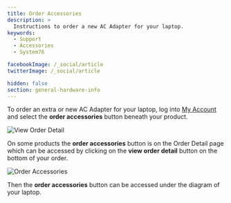```yaml
---
title: Order Accessories
description: >
  Instructions to order a new AC Adapter for your laptop.
keywords:
  - Support
  - Accessories
  - System76

facebookImage: /_social/article
twitterImage: /_social/article

hidden: false
section: general-hardware-info
---
```


To order an extra or new AC Adapter for your laptop, log into [<font-awesome-icon icon="user"></font-awesome-icon> My Account](https://system76.com/my-account/orders) and select the **order accessories** button beneath your product.

![View Order Detail](/images/accessories/button1.png)

On some products the **order accessories** button is on the Order Detail page which can be accessed by clicking on the **view order detail** button on the bottom of your order.

![Order Accessories](/images/accessories/button2.png)

Then the **order accessories** button can be accessed under the diagram of your laptop.
